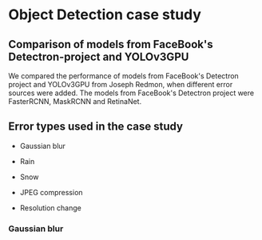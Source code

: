 # Object Detection case study

## Comparison of models from FaceBook's Detectron-project and YOLOv3GPU

We compared the performance of models from FaceBook's Detectron project and YOLOv3GPU from Joseph Redmon, when different error sources were added. The models from FaceBook's Detectron project were FasterRCNN, MaskRCNN and RetinaNet.

## Error types used in the case study

* Gaussian blur

* Rain

* Snow

* JPEG compression

* Resolution change

### Gaussian blur


